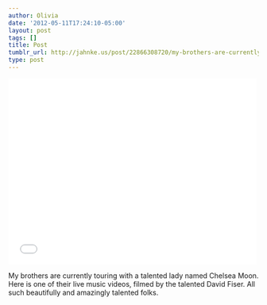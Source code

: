 ```yaml
---
author: Olivia
date: '2012-05-11T17:24:10-05:00'
layout: post
tags: []
title: Post
tumblr_url: http://jahnke.us/post/22866308720/my-brothers-are-currently-touring-with-a-talented
type: post
---
```


<iframe width="500" height="375" src="//www.youtube.com/embed/R8O5RyGRmx8" frameborder="0" allowfullscreen></iframe>

My brothers are currently touring with a talented lady named Chelsea Moon. Here is one of their live music videos, filmed by the talented David Fiser. All such beautifully and amazingly talented folks. 
